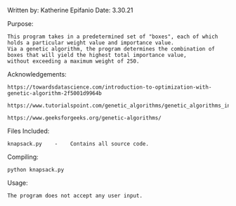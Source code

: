 Written by: Katherine Epifanio
Date: 3.30.21

Purpose:

    This program takes in a predetermined set of "boxes", each of which holds a particular weight value and importance value.
    Via a genetic algorithm, the program determines the combination of boxes that will yield the highest total importance value,
    without exceeding a maximum weight of 250.


Acknowledgements:

    https://towardsdatascience.com/introduction-to-optimization-with-genetic-algorithm-2f5001d9964b

    https://www.tutorialspoint.com/genetic_algorithms/genetic_algorithms_introduction.htm

    https://www.geeksforgeeks.org/genetic-algorithms/


Files Included:

    knapsack.py    -    Contains all source code.


Compiling:

    python knapsack.py


Usage:

    The program does not accept any user input.

